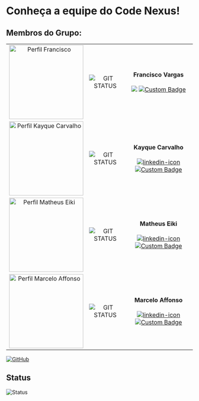 # Conheça a equipe do Code Nexus!

<!--Tabela com os integrantes do grupo-->
## Membros do Grupo:
|      |      |      |
|:----:|:----:|:----:|
| <a href="https://github.com/Franciscov25" target="_blank"><img src="https://avatars.githubusercontent.com/u/118416502?v=4" width="200" alt="Perfil Francisco" /></a> | ![GIT STATUS](https://github-readme-stats.vercel.app/api/top-langs/?username=Franciscov25&layout=donut&bg_color=4682B4&title_color=fff&text_color=ffffff) | **Francisco Vargas** <br><br> [<img src="https://img.shields.io/badge/LinkedIn-0077B5?style=for-the-badge&logo=linkedin&logoColor=white">](https://www.linkedin.com/in/franciscovargas7/) [![Custom Badge](https://img.shields.io/badge/GitHub-Perfil-blue?style=for-the-badge&logo=github)](https://github.com/Franciscov25)|
| <a href="https://github.com/Kay-Carv" target="_blank"><img src="https://avatars.githubusercontent.com/u/183162431?v=4" width="200" alt="Perfil Kayque Carvalho" /></a> | ![GIT STATUS](https://github-readme-stats.vercel.app/api/top-langs/?username=Kay-Carv&layout=donut&theme=radical) | **Kayque Carvalho** <br><br> [ <img src="https://img.shields.io/badge/LinkedIn-0077B5?style=for-the-badge&logo=linkedin&logoColor=white" alt="linkedin-icon">](https://www.linkedin.com/in/kayque-carvalho-49a190283/) [![Custom Badge](https://img.shields.io/badge/GitHub-Perfil-blue?style=for-the-badge&logo=github)](https://github.com/Kay-Carv)|
| <a href="https://github.com/Matheus-Eiki" target="_blank"><img src="https://avatars.githubusercontent.com/u/180968308?v=4" width="200" alt="Perfil Matheus Eiki" /></a> | ![GIT STATUS](https://github-readme-stats.vercel.app/api/top-langs/?username=Matheus-Eiki&layout=donut&theme=synthwave) | **Matheus Eiki** <br><br> [<img src="https://img.shields.io/badge/LinkedIn-0077B5?style=for-the-badge&logo=linkedin&logoColor=white" alt="linkedin-icon">](https://www.linkedin.com/in/matheus-e-ikeda-943889331/) [![Custom Badge](https://img.shields.io/badge/GitHub-Perfil-blue?style=for-the-badge&logo=github)](https://github.com/Matheus-Eiki)|
| <a href="https://github.com/tenebres-cpu" target="_blank"><img src="https://avatars.githubusercontent.com/u/183386801?v=4" width="200" alt="Perfil Marcelo Affonso" /></a> | ![GIT STATUS](https://github-readme-stats.vercel.app/api/top-langs/?username=tenebres-cpu&layout=donut&theme=highcontrast) | **Marcelo Affonso** <br><br>  [<img src="https://img.shields.io/badge/LinkedIn-0077B5?style=for-the-badge&logo=linkedin&logoColor=white" alt="linkedin-icon">](https://www.linkedin.com/in/marcelo-affonso-fonseca-899682333/) [![Custom Badge](https://img.shields.io/badge/GitHub-Perfil-blue?style=for-the-badge&logo=github)](https://github.com/tenebres-cpu)|


[![GitHub](https://img.shields.io/badge/GitHub-Perfil-181717?logo=github)](https://github.com/SEU_USUARIO)


## Status
![Status](https://img.shields.io/badge/status-em%20desenvolvimento-yellow)
